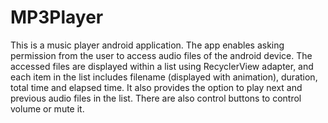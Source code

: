 # MP3Player
This is a music player android application. The app enables asking permission from the user
to access audio files of the android device. The accessed files are displayed within a list
using RecyclerView adapter, and each item in the list includes filename (displayed with animation), duration, total time
and elapsed time. It also provides the option to play next and previous audio files in the list.
There are also control buttons to control volume or mute it.
